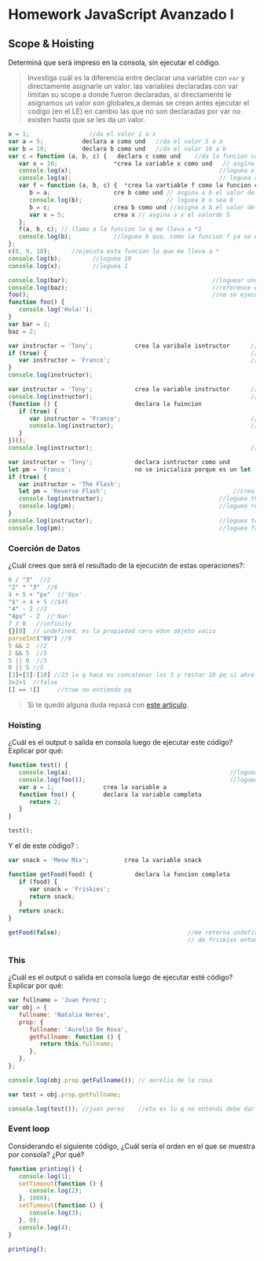 # Homework JavaScript Avanzado I

## Scope & Hoisting

Determiná que será impreso en la consola, sin ejecutar el código.

> Investiga cuál es la diferencia entre declarar una variable con `var` y directamente asignarle un valor.
   las variables declaradas con var limitan su scope a donde fueron declaradas, si directamente le asignamos un valor son globales,a demas se crean antes ejecutar el codigo (en el LE) en cambio las que no son declaradas por var no existen hasta que se les da un valor.
```javascript
x = 1;                 //da el valor 1 a x
var a = 5;           declara a como und   //da el valor 5 a a
var b = 10;          declara b como und   //da el valor 10 a b
var c = function (a, b, c) {   declara c como und    //da la funcion completa como valor de c
   var x = 10;                *crea la variable x como und   // asgina 10 a x
   console.log(x);                                          //loguea x o sea 10
   console.log(a);                                          // loguea a como argumento ed la funcion o sea 8
   var f = function (a, b, c) {  *crea la vartiable f como la funcion completa
      b = a;                  cre b como und // asgina a b el valor de a que fue pasao como argumento desde la funcion c o sea 8
      console.log(b);                        // loguea b o sea 8
      b = c;                  crea b como und //asigna a b el valor de se que fue pasado como argumento desde la funcion c o sea 10
      var x = 5;              crea x // asgina a x el valorde 5
   };
   f(a, b, c); // llama a la funcion lo q me lleva a *1 
   console.log(b);            //loguea b que, como la funcion f ya se ejecuto, se esfuma por lo que toma el valor de b recibido como argumento o sea 9
};
c(8, 9, 10);      //ejecuta esta funcion lo que me lleva a *
console.log(b);         //loguea 10
console.log(x);         //loguea 1
```

```javascript
console.log(bar);                                         //loguear undefined
console.log(baz);                                         //reference error porque baz no se decalro en el LE por que no tiene var
foo();                                                    //no se ejecuta mas nada porque ya  tiro error antes
function foo() {                
   console.log('Hola!');                                    
}
var bar = 1;                           
baz = 2;                                                
```

```javascript
var instructor = 'Tony';            crea la varibale isntructor      //asigna "tony" a instructor
if (true) {                                                          //se ejecuta el if porque la condicion es verdadera 
   var instructor = 'Franco';                                        //cambia el valor de instructor a 'franco'
}
console.log(instructor);                                                //loguea franco
```

```javascript
var instructor = 'Tony';            crea la variable instructor      //asigna tony a instructor
console.log(instructor);                                             //loguea tony
(function () {                      declara la fuincion
   if (true) {                                                    
      var instructor = 'Franco';                                     //asigna franco a instructor
      console.log(instructor);                                       //logue Franco
   }
})();
console.log(instructor);                                             //loguea tony
```

```javascript
var instructor = 'Tony';            declara isntructor como und            //asigna a instructor el str 'tony'
let pm = 'Franco';                  no se inicializa porque es un let      //crea la variable pm con valor 'franco'
if (true) {                            
   var instructor = 'The Flash';                                           //cambia e lvalor de isntructor a 'theflash'
   let pm = 'Reverse Flash';                                    //crea una variable pm con valor 'reverse flash', como esta en otro contexto si se puede redefinir a pesar de ser let
   console.log(instructor);                                 //loguea the flash
   console.log(pm);                                         //loguea reverse flash
}
console.log(instructor);                                    //loguea tony------- logue the flash pq if no es una funcion entonces no genera otro contexto
console.log(pm);                                            //loguea franco
```

### Coerción de Datos

¿Cuál crees que será el resultado de la ejecución de estas operaciones?:

```javascript
6 / "3"  //2
"2" * "3"  //6
4 + 5 + "px"  //'9px'
"$" + 4 + 5 //$45
"4" - 2 //2
"4px" - 2  //'Nan'
7 / 0   //infinity
{}[0]  // undefined, es la propiedad cero edun objeto vacio
parseInt("09") //9
5 && 2  //2
2 && 5  //5
5 || 0  //5
0 || 5 //5
[3]+[3]-[10] //23 lo q hace es concatenar los 3 y restar 10 pq si ahre
3>2>1  //false
[] == ![]     //true no entiendo pq 
```

> Si te quedó alguna duda repasá con [este artículo](http://javascript.info/tutorial/object-conversion).

### Hoisting

¿Cuál es el output o salida en consola luego de ejecutar este código? Explicar por qué:

```javascript
function test() {                
   console.log(a);                                             //loguea undefined
   console.log(foo());                                         //loguea 2
   var a = 1;              crea la variable a
   function foo() {        declara la variable completa
      return 2;
   }
}

test();
```

Y el de este código? :

```javascript
var snack = 'Meow Mix';          crea la variable snack                    //asigna meow mix a snack

function getFood(food) {            declara la funcion completa            //no se ejecuta el if porque la condicion es false entonces el else me retorna undefined, porque dentro de 
   if (food) {                                                             //esta funcion nunca se de claro snack
      var snack = 'Friskies';
      return snack;
   }
   return snack;
}

getFood(false);                                    //me retorna undefined porque creo la variabledentro de la funcion pero con undefined, como no se cumple el if  no se le da el valor
                                                   // de friskies entonces me tira undefined
```

### This

¿Cuál es el output o salida en consola luego de ejecutar esté código? Explicar por qué:

```javascript
var fullname = 'Juan Perez';        
var obj = {                         
   fullname: 'Natalia Nerea',
   prop: {
      fullname: 'Aurelio De Rosa',
      getFullname: function () {
         return this.fullname;
      },
   },
};

console.log(obj.prop.getFullname()); // aurelio de la rosa

var test = obj.prop.getFullname;

console.log(test()); //juan perez    //eto es lo q no entendi debe dar juan perez, pero en vs code por el quokka me da undefined pq le cuesta xd

```

### Event loop

Considerando el siguiente código, ¿Cuál sería el orden en el que se muestra por consola? ¿Por qué?

```javascript
function printing() {
   console.log(1);
   setTimeout(function () {
      console.log(2);
   }, 1000);
   setTimeout(function () {
      console.log(3);
   }, 0);
   console.log(4);
}

printing();
```
